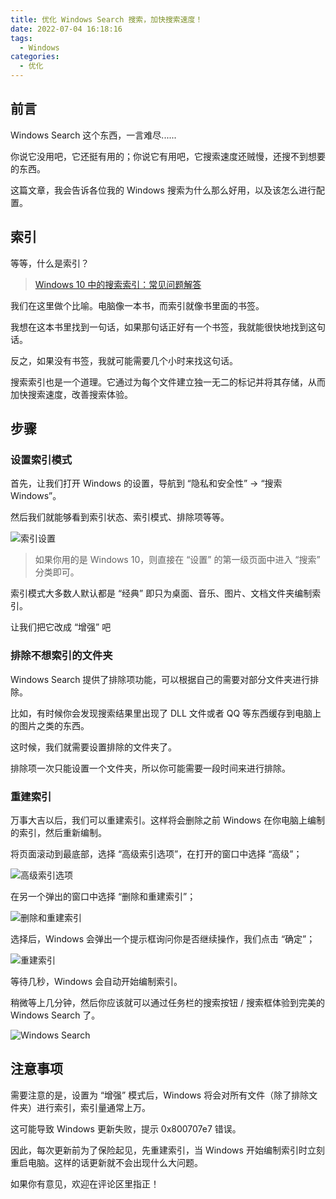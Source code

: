 ```yaml
---
title: 优化 Windows Search 搜索，加快搜索速度！
date: 2022-07-04 16:18:16
tags: 
  - Windows
categories:
  - 优化
---
```

## 前言

Windows Search 这个东西，一言难尽......

你说它没用吧，它还挺有用的；你说它有用吧，它搜索速度还贼慢，还搜不到想要的东西。

这篇文章，我会告诉各位我的 Windows 搜索为什么那么好用，以及该怎么进行配置。

<!-- more -->

## 索引

等等，什么是索引？

> [Windows 10 中的搜索索引：常见问题解答](https://support.microsoft.com/zh-cn/windows/windows-10-%E4%B8%AD%E7%9A%84%E6%90%9C%E7%B4%A2%E7%B4%A2%E5%BC%95-%E5%B8%B8%E8%A7%81%E9%97%AE%E9%A2%98%E8%A7%A3%E7%AD%94-da061c83-af6b-095c-0f7a-4dfecda4d15a)

我们在这里做个比喻。电脑像一本书，而索引就像书里面的书签。

我想在这本书里找到一句话，如果那句话正好有一个书签，我就能很快地找到这句话。

反之，如果没有书签，我就可能需要几个小时来找这句话。

搜索索引也是一个道理。它通过为每个文件建立独一无二的标记并将其存储，从而加快搜索速度，改善搜索体验。

## 步骤

### 设置索引模式

首先，让我们打开 Windows 的设置，导航到 “隐私和安全性” -> “搜索 Windows”。

然后我们就能够看到索引状态、索引模式、排除项等等。

![索引设置](https://s2.loli.net/2022/07/04/JrR91X28ep54uh7.png)

> 如果你用的是 Windows 10，则直接在 “设置” 的第一级页面中进入 “搜索” 分类即可。

索引模式大多数人默认都是 “经典” 即只为桌面、音乐、图片、文档文件夹编制索引。

让我们把它改成 “增强” 吧

### 排除不想索引的文件夹

Windows Search 提供了排除项功能，可以根据自己的需要对部分文件夹进行排除。

比如，有时候你会发现搜索结果里出现了 DLL 文件或者 QQ 等东西缓存到电脑上的图片之类的东西。

这时候，我们就需要设置排除的文件夹了。

排除项一次只能设置一个文件夹，所以你可能需要一段时间来进行排除。

### 重建索引

万事大吉以后，我们可以重建索引。这样将会删除之前 Windows 在你电脑上编制的索引，然后重新编制。

将页面滚动到最底部，选择 “高级索引选项”，在打开的窗口中选择 “高级”；

![高级索引选项](https://s2.loli.net/2022/07/04/gGJPfcODSWA4xRh.png)

在另一个弹出的窗口中选择 “删除和重建索引”；

![删除和重建索引](https://s2.loli.net/2022/07/04/EiyYClHAznk2Jv5.png)

选择后，Windows 会弹出一个提示框询问你是否继续操作，我们点击 “确定”；

![重建索引](https://s2.loli.net/2022/07/04/CxKjtqHZFYPVwo5.png)

等待几秒，Windows 会自动开始编制索引。

稍微等上几分钟，然后你应该就可以通过任务栏的搜索按钮 / 搜索框体验到完美的 Windows Search 了。

![Windows Search](https://s2.loli.net/2022/07/04/a187XjKnrJTDOkm.png)

## 注意事项

需要注意的是，设置为 “增强” 模式后，Windows 将会对所有文件（除了排除文件夹）进行索引，索引量通常上万。

这可能导致 Windows 更新失败，提示 0x800707e7 错误。

因此，每次更新前为了保险起见，先重建索引，当 Windows 开始编制索引时立刻重启电脑。这样的话更新就不会出现什么大问题。

如果你有意见，欢迎在评论区里指正！